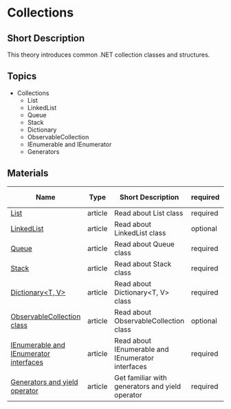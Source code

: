 # Collections

## Short Description

This theory introduces common .NET collection classes and structures.

## Topics

* Collections
  * List
  * LinkedList
  * Queue
  * Stack
  * Dictionary
  * ObservableCollection
  * IEnumerable and IEnumerator
  * Generators

## Materials

| Name                                                                                  | Type    | Short Description                                 | required | Estimation (h) |
| ------------------------------------------------------------------------------------- | ------- | ------------------------------------------------- | -------- | -------------- |
| [List<T>](https://metanit.com/sharp/tutorial/4.5.php)                                 | article | Read about List<T> class                          | required | 0.2            |
| [LinkedList<T>](https://metanit.com/sharp/tutorial/4.6.php)                           | article | Read about LinkedList<T> class                    | optional | 0.2            |
| [Queue<T>](https://metanit.com/sharp/tutorial/4.7.php)                                | article | Read about Queue<T> class                         | required | 0.2            |
| [Stack<T>](https://metanit.com/sharp/tutorial/4.8.php)                                | article | Read about Stack<T> class                         | required | 0.2            |
| [Dictionary<T, V>](https://metanit.com/sharp/tutorial/4.9.php)                        | article | Read about Dictionary<T, V> class                 | required | 0.4            |
| [ObservableCollection class](https://metanit.com/sharp/tutorial/4.13.php)             | article | Read about ObservableCollection class             | optional | 0.2            |
| [IEnumerable and IEnumerator interfaces](https://metanit.com/sharp/tutorial/4.11.php) | article | Read about IEnumerable and IEnumerator interfaces | required | 0.6            |
| [Generators and yield operator](https://metanit.com/sharp/tutorial/4.12.php)          | article | Get familiar with generators and yield operator   | required | 0.6            |
